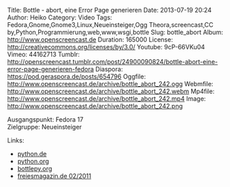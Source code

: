 Title: Bottle - abort, eine Error Page generieren
Date: 2013-07-19 20:24
Author: Heiko
Category: Video
Tags: Fedora,Gnome,Gnome3,Linux,Neueinsteiger,Ogg Theora,screencast,CC by,Python,Programmierung,web,www,wsgi,bottle
Slug: bottle_abort
Album: http://www.openscreencast.de
Duration: 165000
License: http://creativecommons.org/licenses/by/3.0/
Youtube: 9cP-66VKu04
Vimeo: 44162713
Tumblr: http://openscreencast.tumblr.com/post/24900090824/bottle-abort-eine-error-page-generieren-fedora
Diaspora: https://pod.geraspora.de/posts/654796
Oggfile: http://www.openscreencast.de/archive/bottle_abort_242.ogg
Webmfile: http://www.openscreencast.de/archive/bottle_abort_242.webm
Mp4file: http://www.openscreencast.de/archive/bottle_abort_242.mp4
Image: http://www.openscreencast.de/archive/bottle_abort_242.png

Ausgangspunkt: Fedora 17  
Zielgruppe: Neueinsteiger  

Links:

  * [python.de](http://www.python.de "Link zu Python.de" )
  * [python.org](http://www.python.org "Link zu Python.org" )
  * [bottlepy.org](http://bottlepy.org "Link zu bottlepy.org" )
  * [freiesmagazin.de 02/2011](http://www.freiesmagazin.de/freiesMagazin-2011-02 "Link zu freiesmagazin.de" )

